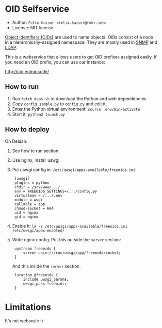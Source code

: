 # OID Selfservice

* Author: `Felix Kaiser <felix.kaiser@fxkr.net>`
* License: MIT license

[Object Identifiers (OIDs)][OID] are used to name objects.
OIDs consist of a node in a hierarchically-assigned namespace.
They are mostly used in [SNMP] and [LDAP].

This is a webservice that allows users to get OID prefixes assigned easily.
If you need an OID prefix, you can use our instance:

http://oid.entropia.de/

[OID]: https://en.wikipedia.org/wiki/Object_identifier
[SNMP]: https://en.wikipedia.org/wiki/Simple_Network_Management_Protocol
[LDAP]: https://en.wikipedia.org/wiki/Lightweight_Directory_Access_Protocol


## How to run

1. Run `fetch_deps.sh` to download the Python and web dependencies
2. Copy `config.sample.py` to `config.py` and edit it.
3. Enter the Python virtual environment: `source .env/bin/activate`
4. Start it: `python2 launch.py`

## How to deploy

On Debian:

1. See how to run section.
2. Use nginx, install uswgi.
3. Put uswgi config in: `/etc/uwsgi/apps-available/freeoids.ini`:

        [uwsgi]
        plugins = python
        chdir = /srv/www/.../
        env = FREEOIDS_SETTINGS=/.../config.py
        virtualenv = /.../.env
        module = wsgi
        callable = app
        chmod-socket = 664
        uid = nginx
        gid = nginx

4. Enable it: `ln -s /etc/uwsgi/apps-available/freeoids.ini /etc/uwsgi/apps-enabled/`
5. Write nginx config. Put this outside the `server` section:

        upstream freeoids {
            server unix:///run/uwsgi/app/freeoids/socket;
        }

   And this inside the `server` section:

        location @freeoids {
            include uwsgi_params;
            uwsgi_pass freeoids;
        }


# Limitations

It's not webscale :)


